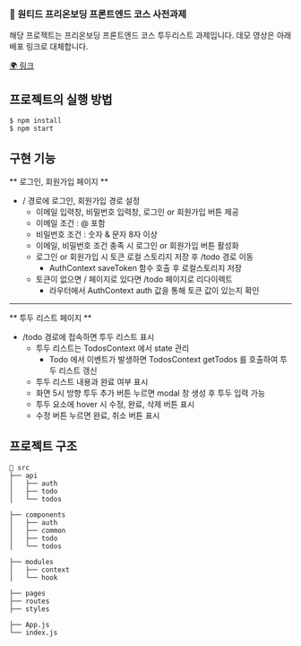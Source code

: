 ### 📙 원티드 프리온보딩 프론트엔드 코스 사전과제

해당 프로젝트는 프리온보딩 프론트엔드 코스 투두리스트 과제입니다.
데모 영상은 아래 배포 링크로 대체합니다.

[🌍 링크](https://wantedtodolist.herokuapp.com)

## 프로젝트의 실행 방법
```command
$ npm install
$ npm start
```
## 구현 기능
** 로그인, 회원가입 페이지 **
- / 경로에 로그인, 회원가입 경로 설정
  - 이메일 입력창, 비밀번호 입력창, 로그인 or 회원가입 버튼 제공
  - 이메일 조건 : @ 포함
  - 비밀번호 조건 : 숫자 & 문자 8자 이상
  - 이메일, 비밀번호 조건 충족 시 로그인 or 회원가입 버튼 활성화
  - 로그인 or 회원가입 시 토큰 로컬 스토리지 저장 후 /todo 경로 이동
    - AuthContext saveToken 함수 호출 후 로컬스토리지 저장
  - 토큰이 없으면 / 페이지로 있다면 /todo 페이지로 리다이렉트
    - 라우터에서 AuthContext auth 값을 통해 토큰 값이 있는지 확인
---
** 투두 리스트 페이지 **
- /todo 경로에 접속하면 투두 리스트 표시
  - 투두 리스트는 TodosContext 에서 state 관리
    - Todo 에서 이벤트가 발생하면 TodosContext getTodos 를 호출하여 투두 리스트 갱신 
  - 투두 리스트 내용과 완료 여부 표시
  - 화면 5시 방향 투두 추가 버튼 누르면 modal 창 생성 후 투두 입력 가능
  - 투두 요소에 hover 시 수정, 완료, 삭제 버튼 표시
  - 수정 버튼 누르면 완료, 취소 버튼 표시
        
        
## 프로젝트 구조
```
📁 src
├── api
│   ├── auth
│   ├── todo
│   └── todos

├── components
│   ├── auth
│   ├── common
│   ├── todo
│   └── todos

├── modules
│   ├── context
│   └── hook

├── pages
├── routes
├── styles

├── App.js
└── index.js
```
